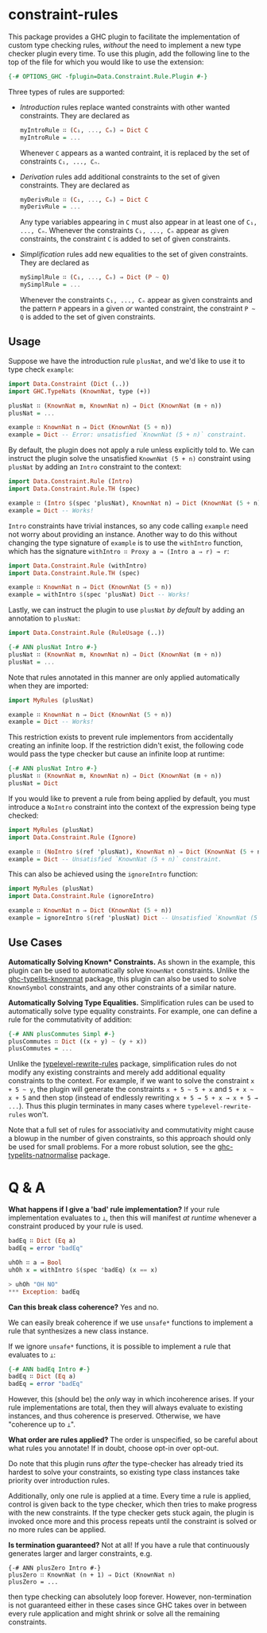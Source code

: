 # constraint-rules

This package provides a GHC plugin to facilitate the implementation of custom type checking rules, _without_ the need to implement a new type checker plugin every time. To use this plugin, add the following line to the top of the file for which you would like to use the extension:

```haskell
{-# OPTIONS_GHC -fplugin=Data.Constraint.Rule.Plugin #-}
```

Three types of rules are supported:

* _Introduction_ rules replace wanted constraints with other wanted constraints. They are declared as

  ```haskell
  myIntroRule ∷ (C₁, ..., Cₙ) ⇒ Dict C
  myIntroRule = ...
  ```

  Whenever `C` appears as a wanted contraint, it is replaced by the set of constraints `C₁, ..., Cₙ`.

* _Derivation_ rules add additional constraints to the set of given constraints. They are declared as

  ```haskell
  myDerivRule ∷ (C₁, ..., Cₙ) ⇒ Dict C
  myDerivRule = ...
  ```

  Any type variables appearing in `C` must also appear in at least one of `C₁, ..., Cₙ`. Whenever the constraints `C₁, ..., Cₙ` appear as given constraints, the constraint `C` is added to set of given constraints.

* _Simplification_ rules add new equalities to the set of given constraints. They are declared as

  ```haskell
  mySimplRule ∷ (C₁, ..., Cₙ) ⇒ Dict (P ~ Q)
  mySimplRule = ...
  ```

  Whenever the constraints `C₁, ..., Cₙ` appear as given constraints and the pattern `P` appears in a given _or_ wanted constraint, the constraint `P ~ Q` is added to the set of given constraints.

## Usage

Suppose we have the introduction rule `plusNat`, and we'd like to use it to type check `example`:

```haskell
import Data.Constraint (Dict (..))
import GHC.TypeNats (KnownNat, type (+))

plusNat ∷ (KnownNat m, KnownNat n) ⇒ Dict (KnownNat (m + n))
plusNat = ...

example ∷ KnownNat n ⇒ Dict (KnownNat (5 + n))
example = Dict -- Error: unsatisfied `KnownNat (5 + n)` constraint.
```

By default, the plugin does not apply a rule unless explicitly told to. We can instruct the plugin solve the unsatisfied `KnownNat (5 + n)` constraint using `plusNat` by adding an `Intro` constraint to the context:

```haskell
import Data.Constraint.Rule (Intro)
import Data.Constraint.Rule.TH (spec)

example ∷ (Intro $(spec 'plusNat), KnownNat n) ⇒ Dict (KnownNat (5 + n))
example = Dict -- Works!
```

`Intro` constraints have trivial instances, so any code calling `example` need not worry about providing an instance. Another way to do this without changing the type signature of `example` is to use the `withIntro` function, which has the signature `withIntro ∷ Proxy a → (Intro a ⇒ r) → r`:

```haskell
import Data.Constraint.Rule (withIntro)
import Data.Constraint.Rule.TH (spec)

example ∷ KnownNat n ⇒ Dict (KnownNat (5 + n))
example = withIntro $(spec 'plusNat) Dict -- Works!
```

Lastly, we can instruct the plugin to use `plusNat` _by default_ by adding an annotation to `plusNat`:

```haskell
import Data.Constraint.Rule (RuleUsage (..))

{-# ANN plusNat Intro #-}
plusNat ∷ (KnownNat m, KnownNat n) ⇒ Dict (KnownNat (m + n))
plusNat = ...
```

Note that rules annotated in this manner are only applied automatically when they are imported:

```haskell
import MyRules (plusNat)

example ∷ KnownNat n ⇒ Dict (KnownNat (5 + n))
example = Dict -- Works!
```

This restriction exists to prevent rule implementors from accidentally creating an infinite loop. If the restriction didn't exist, the following code would pass the type checker but cause an infinite loop at runtime:

```haskell
{-# ANN plusNat Intro #-}
plusNat ∷ (KnownNat m, KnownNat n) ⇒ Dict (KnownNat (m + n))
plusNat = Dict
```

If you would like to prevent a rule from being applied by default, you must introduce a `NoIntro` constraint into the context of the expression being type checked:

```haskell
import MyRules (plusNat)
import Data.Constraint.Rule (Ignore)

example ∷ (NoIntro $(ref 'plusNat), KnownNat n) ⇒ Dict (KnownNat (5 + n))
example = Dict -- Unsatisfied `KnownNat (5 + n)` constraint.
```

This can also be achieved using the `ignoreIntro` function:

```haskell
import MyRules (plusNat)
import Data.Constraint.Rule (ignoreIntro)

example ∷ KnownNat n ⇒ Dict (KnownNat (5 + n))
example = ignoreIntro $(ref 'plusNat) Dict -- Unsatisfied `KnownNat (5 + n)` constraint.
```

## Use Cases

**Automatically Solving Known\* Constraints.** As shown in the example, this plugin can be used to automatically solve `KnownNat` constraints. Unlike the [ghc-typelits-knownnat](https://hackage.haskell.org/package/ghc-typelits-knownnat) package, this plugin can also be used to solve `KnownSymbol` constraints, and any other constraints of a similar nature.

**Automatically Solving Type Equalities.** Simplification rules can be used to automatically solve type equality constraints. For example, one can define a rule for the commutativity of addition:

```haskell
{-# ANN plusCommutes Simpl #-}
plusCommutes ∷ Dict ((x + y) ~ (y + x))
plusCommutes = ...
```

Unlike the [typelevel-rewrite-rules](https://hackage.haskell.org/package/typelevel-rewrite-rules) package, simplification rules do not modify any existing constraints and merely add additional equality constraints to the context. For example, if we want to solve the constraint `x + 5 ~ y`, the plugin will generate the constraints `x + 5 ~ 5 + x` and `5 + x ~ x + 5` and then stop (instead of endlessly rewriting `x + 5 → 5 + x → x + 5 → ...`). Thus this plugin terminates in many cases where `typelevel-rewrite-rules` won't.

Note that a full set of rules for associativity and commutativity might cause a blowup in the number of given constraints, so this approach should only be used for small problems. For a more robust solution, see the [ghc-typelits-natnormalise](https://hackage.haskell.org/package/ghc-typelits-natnormalise) package.

# Q & A

**What happens if I give a 'bad' rule implementation?** If your rule implementation evaluates to `⊥`, then this will manifest _at runtime_ whenever a constraint produced by your rule is used.

```haskell
badEq ∷ Dict (Eq a)
badEq = error "badEq"

uhOh ∷ a → Bool
uhOh x = withIntro $(spec 'badEq) (x == x)

> uhOh "OH NO"
*** Exception: badEq
```

**Can this break class coherence?** Yes and no.

We can easily break coherence if we use `unsafe*` functions to implement a rule that synthesizes a new class instance.

If we ignore `unsafe*` functions, it is possible to implement a rule that evaluates to `⊥`:

```haskell
{-# ANN badEq Intro #-}
badEq ∷ Dict (Eq a)
badEq = error "badEq"
```

However, this (should be) the _only_ way in which incoherence arises. If your rule implementations are total, then they will always evaluate to existing instances, and thus coherence is preserved. Otherwise, we have "coherence up to `⊥`".

**What order are rules applied?** The order is unspecified, so be careful about what rules you annotate! If in doubt, choose opt-in over opt-out.

Do note that this plugin runs _after_ the type-checker has already tried its hardest to solve your constraints, so existing type class instances take priority over introduction rules.

Additionally, only one rule is applied at a time. Every time a rule is applied, control is given back to the type checker, which then tries to make progress with the new constraints. If the type checker gets stuck again, the plugin is invoked once more and this process repeats until the constraint is solved or no more rules can be applied.

**Is termination guaranteed?** Not at all! If you have a rule that continuously generates larger and larger constraints, e.g.

```
{-# ANN plusZero Intro #-}
plusZero ∷ KnownNat (n + 1) ⇒ Dict (KnownNat n)
plusZero = ...
```

then type checking can absolutely loop forever. However, non-termination is not guaranteed either in these cases since GHC takes over in between every rule application and might shrink or solve all the remaining constraints.
